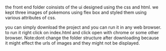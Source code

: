 the front end folder coinsists of the ui designed  using the css and html.
we kept three images of pokemons using flex box and styled them using various attributes of css.

you can simply download the project and you can run it in any web browser.
to run it right click on index.html and click open with chrome  or some other browser.
Note:dont change the folder structure after downloading because it might effect the urls of images and they might not be displayed.

